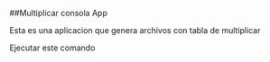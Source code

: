##Multiplicar consola App

Esta es una aplicacion que genera archivos con tabla de multiplicar 

Ejecutar este comando 

```npm install
```